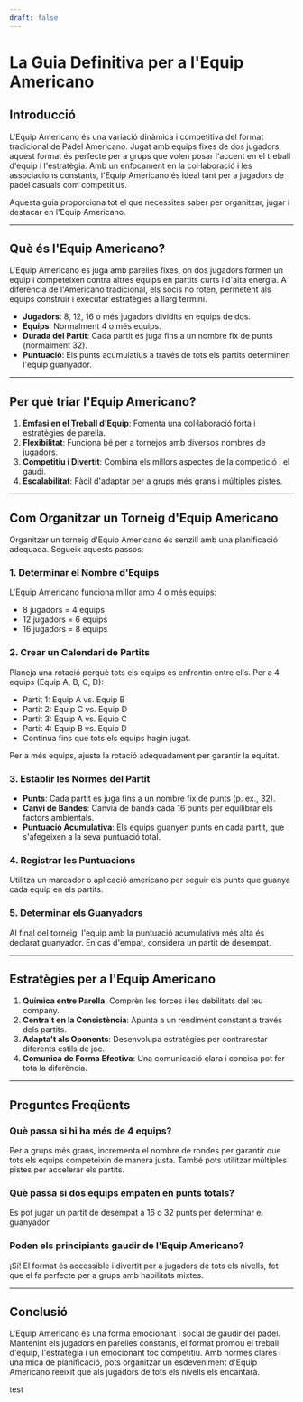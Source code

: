 ```yaml
---
draft: false
---
```


# La Guia Definitiva per a l'Equip Americano

## Introducció
L'Equip Americano és una variació dinàmica i competitiva del format tradicional de Padel Americano. Jugat amb equips fixes de dos jugadors, aquest format és perfecte per a grups que volen posar l'accent en el treball d'equip i l'estratègia. Amb un enfocament en la col·laboració i les associacions constants, l'Equip Americano és ideal tant per a jugadors de padel casuals com competitius.

Aquesta guia proporciona tot el que necessites saber per organitzar, jugar i destacar en l'Equip Americano.

---

## Què és l'Equip Americano?
L'Equip Americano es juga amb parelles fixes, on dos jugadors formen un equip i competeixen contra altres equips en partits curts i d'alta energia. A diferència de l'Americano tradicional, els socis no roten, permetent als equips construir i executar estratègies a llarg termini.

- **Jugadors**: 8, 12, 16 o més jugadors dividits en equips de dos.
- **Equips**: Normalment 4 o més equips.
- **Durada del Partit**: Cada partit es juga fins a un nombre fix de punts (normalment 32).
- **Puntuació**: Els punts acumulatius a través de tots els partits determinen l'equip guanyador.

---

## Per què triar l'Equip Americano?
1. **Èmfasi en el Treball d'Equip**: Fomenta una col·laboració forta i estratègies de parella.
2. **Flexibilitat**: Funciona bé per a tornejos amb diversos nombres de jugadors.
3. **Competitiu i Divertit**: Combina els millors aspectes de la competició i el gaudi.
4. **Escalabilitat**: Fàcil d'adaptar per a grups més grans i múltiples pistes.

---

## Com Organitzar un Torneig d'Equip Americano
Organitzar un torneig d'Equip Americano és senzill amb una planificació adequada. Segueix aquests passos:

### 1. Determinar el Nombre d'Equips
L'Equip Americano funciona millor amb 4 o més equips:
- 8 jugadors = 4 equips
- 12 jugadors = 6 equips
- 16 jugadors = 8 equips

### 2. Crear un Calendari de Partits
Planeja una rotació perquè tots els equips es enfrontin entre ells. Per a 4 equips (Equip A, B, C, D):
- Partit 1: Equip A vs. Equip B
- Partit 2: Equip C vs. Equip D
- Partit 3: Equip A vs. Equip C
- Partit 4: Equip B vs. Equip D
- Continua fins que tots els equips hagin jugat.

Per a més equips, ajusta la rotació adequadament per garantir la equitat.

### 3. Establir les Normes del Partit
- **Punts**: Cada partit es juga fins a un nombre fix de punts (p. ex., 32).
- **Canvi de Bandes**: Canvia de banda cada 16 punts per equilibrar els factors ambientals.
- **Puntuació Acumulativa**: Els equips guanyen punts en cada partit, que s'afegeixen a la seva puntuació total.

### 4. Registrar les Puntuacions
Utilitza un marcador o aplicació americano per seguir els punts que guanya cada equip en els partits.

### 5. Determinar els Guanyadors
Al final del torneig, l'equip amb la puntuació acumulativa més alta és declarat guanyador. En cas d'empat, considera un partit de desempat.

---

## Estratègies per a l'Equip Americano
1. **Química entre Parella**: Comprèn les forces i les debilitats del teu company.
2. **Centra't en la Consistència**: Apunta a un rendiment constant a través dels partits.
3. **Adapta't als Oponents**: Desenvolupa estratègies per contrarestar diferents estils de joc.
4. **Comunica de Forma Efectiva**: Una comunicació clara i concisa pot fer tota la diferència.

---

## Preguntes Freqüents
### Què passa si hi ha més de 4 equips?
Per a grups més grans, incrementa el nombre de rondes per garantir que tots els equips competeixin de manera justa. També pots utilitzar múltiples pistes per accelerar els partits.

### Què passa si dos equips empaten en punts totals?
Es pot jugar un partit de desempat a 16 o 32 punts per determinar el guanyador.

### Poden els principiants gaudir de l'Equip Americano?
¡Sí! El format és accessible i divertit per a jugadors de tots els nivells, fet que el fa perfecte per a grups amb habilitats mixtes.

---

## Conclusió
L'Equip Americano és una forma emocionant i social de gaudir del padel. Mantenint els jugadors en parelles constants, el format promou el treball d'equip, l'estratègia i un emocionant toc competitiu. Amb normes clares i una mica de planificació, pots organitzar un esdeveniment d'Equip Americano reeixit que als jugadors de tots els nivells els encantarà.

test
